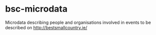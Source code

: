 # bsc-microdata

Microdata describing people and organisations involved in events to be described on http://bestsmallcountry.ie/

